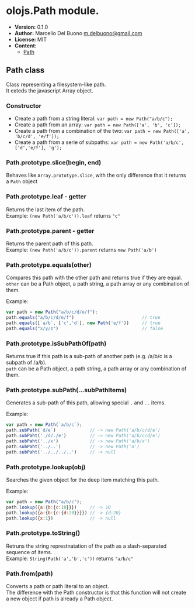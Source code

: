 # olojs.Path module.
- **Version:** 0.1.0
- **Author:** Marcello Del Buono <m.delbuono@gmail.com>
- **License:** MIT
- **Content:**
    - [Path](#path-class)
  
## Path class
Class representing a filesystem-like path.  
It exteds the javascript Array object.
  
### Constructor
- Create a path from a string literal: `var path = new Path("a/b/c");`
- Create a path from an array: `var path = new Path(['a', 'b', 'c']);`
- Create a path from a combination of the two: `var path = new Path(['a', 'b/c/d', 'e/f']);`
- Create a path from a serie of subpaths: `var path = new Path('a/b/c', ['d','e/f'], 'g');`
  
### Path.prototype.slice(begin, end)
Behaves like `Array.prototype.slice`, with the only difference that it returns a `Path` object
  
### Path.prototype.leaf - getter
Returns the last item of the path.  
Example: `(new Path('a/b/c')).leaf` returns `"c"`
  
### Path.prototype.parent - getter
Returns the parent path of this path.  
Example: `(new Path('a/b/c')).parent` returns `new Path('a/b')`
  
### Path.prototype.equals(other)
Compares this path with the other path and returns true if they are equal.  
`other` can be a Path object, a path string, a path array or any combination of them.
  
Example:
```javascript
var path = new Path("a/b/c/d/e/f");
path.equals("a/b/c/d/e/f")                          // true
path.equals([`a/b`, ['c','d'], new Path('e/f'))     // true
path.equals("x/y/z")                                // false
```
  
### Path.prototype.isSubPathOf(path)
Returns true if this path is a sub-path of another path (e.g. /a/b/c is a subpath of /a/b).  
`path` can be a Path object, a path string, a path array or any combination of them.
  
### Path.prototype.subPath(...subPathItems)
Generates a sub-path of this path, allowing special `.` and `..` items.  
  
Example:
```javascript
var path = new Path(`a/b/c`);
path.subPath(`d/e`)             // -> new Path('a/b/c/d/e')
path.subPaht('./d/./e')         // -> new Path('a/b/c/d/e')
path.subPaht('../x')            // -> new Path('a/b/x')
path.subPaht('../..')           // -> new Path('a')
path.subPaht('../../../..')     // -> null
```
  
### Path.prototype.lookup(obj)
Searches the given object for the deep item matching this path.  
  
Example:
```javascript
var path = new Path("a/b/c");
path.lookup({a:{b:{c:10}}})     // -> 10
path.lookup({a:{b:{c:{d:20}}}}) // -> {d:20}
path.lookup({x:1})              // -> null
```
  
### Path.prototype.toString()
Retruns the string represtnatation of the path as a slash-separated sequence of items.  
Example: `String(Path('a','b','c'))` returns `"a/b/c"`
  
### Path.from(path)
Converts a path or path literal to an object.  
The difference with the Path constructor is that this function will not
create a new object if path is already a Path object.
  
